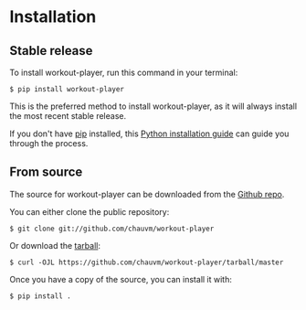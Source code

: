 # Installation

## Stable release

To install workout-player, run this command in your
terminal:

``` console
$ pip install workout-player
```

This is the preferred method to install workout-player, as it will always install the most recent stable release.

If you don't have [pip][] installed, this [Python installation guide][]
can guide you through the process.

## From source

The source for workout-player can be downloaded from
the [Github repo][].

You can either clone the public repository:

``` console
$ git clone git://github.com/chauvm/workout-player
```

Or download the [tarball][]:

``` console
$ curl -OJL https://github.com/chauvm/workout-player/tarball/master
```

Once you have a copy of the source, you can install it with:

``` console
$ pip install .
```

  [pip]: https://pip.pypa.io
  [Python installation guide]: http://docs.python-guide.org/en/latest/starting/installation/
  [Github repo]: https://github.com/%7B%7B%20cookiecutter.github_username%20%7D%7D/%7B%7B%20cookiecutter.project_slug%20%7D%7D
  [tarball]: https://github.com/%7B%7B%20cookiecutter.github_username%20%7D%7D/%7B%7B%20cookiecutter.project_slug%20%7D%7D/tarball/master
